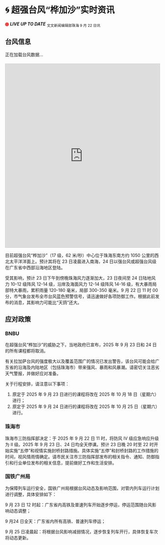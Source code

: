 # 🌀 超强台风“桦加沙”实时资讯

<!-- 闪烁小红点置于文档开头左上角 -->
<style>
  .dot {
    display:inline-block;
    width:12px;
    height:12px;
    border-radius:50%;
    background:#e53935;
    animation: blink 1s infinite ease-in-out;
    vertical-align:middle;
  }
  @keyframes blink {
    0%   { transform:scale(1); opacity:1; }
    50%  { transform:scale(1.4); opacity:0.35; }
    100% { transform:scale(1); opacity:1; }
  }
</style>

<span class="dot"></span> ***LIVE UP TO DATE***
<sub>文文新闻编辑部珠海 9 月 22 日讯</sub>

## 台风信息

<!-- 台风 JSON 数据 -->
<div id="typhoon">正在加载台风数据...</div>

<!-- SMG 页面嵌入 -->
<iframe src="https://www.smg.gov.mo/zh/subpage/28/typhoon-other" 
        width="100%" 
        height="600" 
        style="border:1px solid #ccc; margin-top:20px;">
  您的浏览器不支持 iframe。
</iframe>

<script>
async function loadTyphoon() {
  try {
    const res = await fetch("https://free.xwteam.cn/api/weather/typhoon");
    const json = await res.json();
    const d = json.data;

    let html = `
      <p><b>中文名：</b>${d.cn_name}</p>
      <p><b>英文名：</b>${d.en_name}</p>
      <p><b>编号：</b>${d.windid}</p>
      <p><b>更新时间：</b>${d.end_time}</p>
      <p><b>位置：</b>${d.location}</p>
    `;

    document.getElementById("typhoon").innerHTML = html;
  } catch (err) {
    document.getElementById("typhoon").innerHTML = "获取数据失败";
    console.error(err);
  }
}

// 初次加载
loadTyphoon();
// 每 30 分钟刷新
setInterval(loadTyphoon, 30 * 60 * 1000);
</script>


目前超强台风“桦加沙”（17 级，62 米/秒）中心位于珠海东南方约 1050 公里的西北太平洋洋面上。预计其将在 23 日凌晨进入南海，24 日以强台风或超强台风级在广东省中西部沿海地区登陆。

受其影响，预计 23 日下午到傍晚珠海风力逐渐加大，23 日夜间至 24 日陆地风力 10-12 级阵风 12-14 级，沿岸及海面风力 12-14 级阵风 14-16 级，有大暴雨局部特大暴雨，累积雨量 120-180 毫米，局部 300-350 毫米。9 月 22 日 11 时 00 分，市气象台发布全市台风蓝色预警信号，请迅速做好各项防御工作。根据此前发布的消息，其影响力可能比“天鸽”还大。

## 应对政策

### BNBU

在超强台风“桦加沙”的威胁之下，当地政府已宣布，2025 年 9 月 23 日和 24 日的所有课程都将取消。

有关拉加萨台风的强度极大以及覆盖范围广的情况已发出警告，该台风可能会给广东省的沿海及内陆地区（包括珠海市）带来强风、暴雨和风暴潮。请密切关注恶劣天气警报，并做好应对准备。

关于行程安排，请注意以下事项：

1. 原定于 2025 年 9 月 23 日进行的课程将改在 2025 年 10 月 18 日（星期六）进行；
2. 原定于 2025 年 9 月 24 日进行的课程将改在 2025 年 10 月 25 日（星期六）进行。

### 珠海市

珠海市三防指挥部决定：于 2025 年 9 月 22 日 11 时，将防风 Ⅳ 级应急响应升级为 II 级。2025 年 9 月 23 日、24 日均全天停课。预计 23 日晚 20 时至 22 时开始实施“五停”和视情实施封桥封路措施。具体实施“五停”和封桥封路的工作措施的时间，视风情雨情确定。请市民关注市三防指挥部发布的相关指令、通知、防御指引和行业单位发布的相关信息，提前做好工作和生活安排。

### 国铁广州局

为保障列车运行安全，国铁广州局根据台风动态及影响范围，对管内列车运行计划进行调整，具体安排如下：

9 月 23 日 12 时起：广东省内高铁及普速列车开始逐步停运，停运范围随台风影响动态调整；

9 月24 日全天：广东省内所有高铁、普速列车停运；

9 月 25 日凌晨起：将根据台风影响减弱情况，逐步恢复列车开行，具体恢复车次将动态更新。
